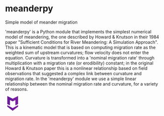 # meanderpy
Simple model of meander migration

'meanderpy' is a Python module that implements the simplest numerical model of meandering, the one described by Howard & Knutson in their 1984 paper "Sufficient Conditions for River Meandering: A Simulation Approach". This is a kinematic model that is based on computing migration rate as the weighted sum of upstream curvatures; flow velocity does not enter the equation. Curvature is transformed into a 'nominal migration rate' through multiplication with a migration rate (or erodibility) constant; in the original Howard & Knutson paper this is a nonlinear relationship based on field observations that suggested a complex link between curvature and migration rate. In the 'meanderpy' module we use a simple linear relationship between the nominal migration rate and curvature, for a variety of reasons.

![meanderpy sketch](https://github.com/adam-p/markdown-here/raw/master/src/common/images/icon48.png "Sketch showing the three 'meanderpy' components (classes): channel, cutoff, channel belt")
